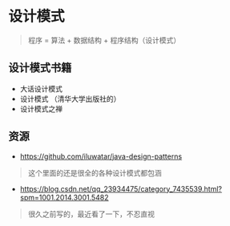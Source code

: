 # 设计模式

> 程序 = 算法 + 数据结构 + 程序结构（设计模式）
## 设计模式书籍
- 大话设计模式
- 设计模式   （清华大学出版社的）
- 设计模式之禅

## 资源
- https://github.com/iluwatar/java-design-patterns
> 这个里面的还是很全的各种设计模式都包涵
- https://blog.csdn.net/qq_23934475/category_7435539.html?spm=1001.2014.3001.5482
> 很久之前写的，最近看了一下，不忍直视